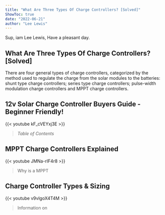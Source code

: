 ```yaml
---
title: "What Are Three Types Of Charge Controllers? [Solved]"
ShowToc: true 
date: "2022-06-21"
author: "Lee Lewis" 
---
```


Sup, iam Lee Lewis, Have a pleasant day.
## What Are Three Types Of Charge Controllers? [Solved]
There are four general types of charge controllers, categorized by the method used to regulate the charge from the solar modules to the batteries: shunt type charge controllers; series type charge controllers; pulse-width modulation charge controllers and MPPT charge controllers.

## 12v Solar Charge Controller Buyers Guide - Beginner Friendly!
{{< youtube kF_cVEYxj3E >}}
>*Table of Contents* 

## MPPT Charge Controllers Explained
{{< youtube JMNa-rIF4r8 >}}
>Why is a MPPT 

## Charge Controller Types & Sizing
{{< youtube v9vlgoX4T4M >}}
>Information on 

